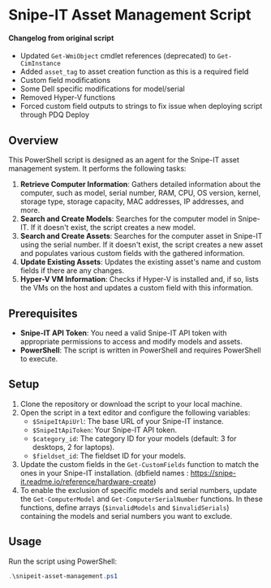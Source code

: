 # Snipe-IT Asset Management Script

#### Changelog from original script
- Updated `Get-WmiObject` cmdlet references (deprecated) to `Get-CimInstance`
- Added `asset_tag` to asset creation function as this is a required field 
- Custom field modifications
- Some Dell specific modifications for model/serial
- Removed Hyper-V functions
- Forced custom field outputs to strings to fix issue when deploying script through PDQ Deploy

## Overview

This PowerShell script is designed as an agent for the Snipe-IT asset management system. It performs the following tasks:

1. **Retrieve Computer Information**: Gathers detailed information about the computer, such as model, serial number, RAM, CPU, OS version, kernel, storage type, storage capacity, MAC addresses, IP addresses, and more.
2. **Search and Create Models**: Searches for the computer model in Snipe-IT. If it doesn't exist, the script creates a new model.
3. **Search and Create Assets**: Searches for the computer asset in Snipe-IT using the serial number. If it doesn't exist, the script creates a new asset and populates various custom fields with the gathered information.
4. **Update Existing Assets**: Updates the existing asset's name and custom fields if there are any changes.
5. **Hyper-V VM Information**: Checks if Hyper-V is installed and, if so, lists the VMs on the host and updates a custom field with this information.

## Prerequisites

- **Snipe-IT API Token**: You need a valid Snipe-IT API token with appropriate permissions to access and modify models and assets.
- **PowerShell**: The script is written in PowerShell and requires PowerShell to execute.

## Setup

1. Clone the repository or download the script to your local machine.
2. Open the script in a text editor and configure the following variables:
    - `$SnipeItApiUrl`: The base URL of your Snipe-IT instance.
    - `$SnipeItApiToken`: Your Snipe-IT API token.
    - `$category_id`: The category ID for your models (default: 3 for desktops, 2 for laptops).
    - `$fieldset_id`: The fieldset ID for your models.
3. Update the custom fields in the `Get-CustomFields` function to match the ones in your Snipe-IT installation. (dbfield names : https://snipe-it.readme.io/reference/hardware-create)
4. To enable the exclusion of specific models and serial numbers, update the `Get-ComputerModel` and `Get-ComputerSerialNumber` functions. In these functions, define arrays (`$invalidModels` and `$invalidSerials`) containing the models and serial numbers you want to exclude.

## Usage

Run the script using PowerShell:

```powershell
.\snipeit-asset-management.ps1

